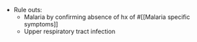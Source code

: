 - Rule outs:
	- Malaria by confirming absence of hx of #[[Malaria specific symptoms]]
	- Upper respiratory tract infection